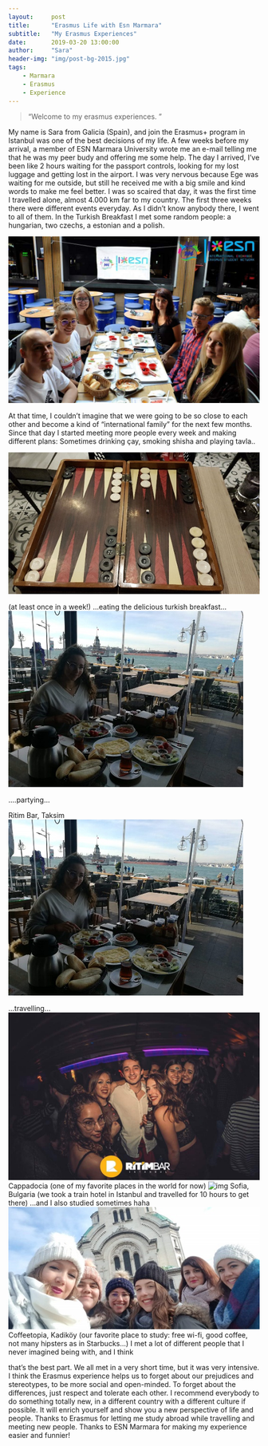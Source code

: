 ```yaml
---
layout:     post
title:      "Erasmus Life with Esn Marmara"
subtitle:   "My Erasmus Experiences"
date:       2019-03-20 13:00:00
author:     "Sara"
header-img: "img/post-bg-2015.jpg"
tags:
    - Marmara
    - Erasmus
    - Experience
---
```


> “Welcome to my erasmus experiences. ”

My name is Sara from Galicia (Spain), and join the Erasmus+ program in Istanbul was one of the best decisions of my life.
A few weeks before my arrival, a member of ESN Marmara University wrote me an e-mail telling me that he was my peer budy and offering me some help. The day I arrived, I’ve been like 2 hours waiting for the passport controls, looking for my lost luggage and getting lost in the airport. I was very nervous because Ege was waiting for me outside, but still he received me with a big smile and kind words to make me feel better. I was so scaired that day, it was the first time I travelled alone, almost 4.000 km far to my country.
The first three weeks there were different events everyday. As I didn’t know anybody there, I went to all of them. In the Turkish Breakfast I met some random people: a hungarian, two czechs, a estonian and a polish.

 ![img](/img/in-post/sara1.jpg)

 At that time, I couldn’t imagine that we were going to be so close to each other and become a kind of “international family” for the next few months. Since that day I started meeting more people every week and making different plans:
Sometimes drinking çay, smoking shisha and playing tavla..

 ![img](/img/in-post/sara2.jpg)

 (at least once in a week!)
...eating the delicious turkish breakfast...
 ![img](/img/in-post/sara3.jpg)

....partying...

Ritim Bar, Taksim
 ![img](/img/in-post/sara3.jpg)

...travelling...
![img](/img/in-post/sara4.jpg)
Cappadocia
(one of my favorite places in the world for now)
![img](/img/in-post/sara5.jpg)
Sofia, Bulgaria
(we took a train hotel in Istanbul and travelled for 10 hours to get there)
...and I also studied sometimes haha
![img](/img/in-post/sara6.jpg)
Coffeetopia, Kadiköy
(our favorite place to study: free wi-fi, good coffee, not many hipsters as in Starbucks...)
I met a lot of different people that I never imagined being with, and I think

that’s the best part. We all met in a very short time, but it was very intensive.
I think the Erasmus experience helps us to forget about our prejudices and stereotypes, to be more social and open-minded. To forget about the differences, just respect and tolerate each other.
I recommend everybody to do something totally new, in a different country with a different culture if possible. It will enrich yourself and show you a new perspective of life and people.
Thanks to Erasmus for letting me study abroad while travelling and meeting new people.
Thanks to ESN Marmara for making my experience easier and funnier!
